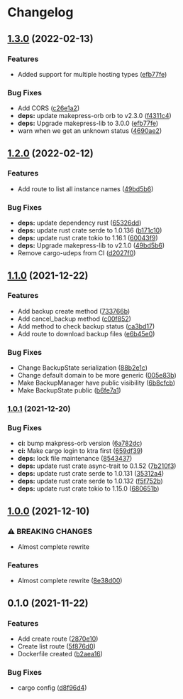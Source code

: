 # Changelog

## [1.3.0](https://www.github.com/makepress/api/compare/v1.2.0...v1.3.0) (2022-02-13)


### Features

* Added support for multiple hosting types ([efb77fe](https://www.github.com/makepress/api/commit/efb77fe077b3dac434d29db0add6982fa1101d09))


### Bug Fixes

* Add CORS ([c26e1a2](https://www.github.com/makepress/api/commit/c26e1a22e9c27916f657ed211dc81a43a29e1cf1))
* **deps:** update makepress-orb orb to v2.3.0 ([f4311c4](https://www.github.com/makepress/api/commit/f4311c4e1186fe6acbc779cbd0102ceabdfb3c7c))
* **deps:** Upgrade makepress-lib to 3.0.0 ([efb77fe](https://www.github.com/makepress/api/commit/efb77fe077b3dac434d29db0add6982fa1101d09))
* warn when we get an unknown status ([4690ae2](https://www.github.com/makepress/api/commit/4690ae2c17251a8178950ff27d4c99ea86b9e0ff))

## [1.2.0](https://www.github.com/makepress/api/compare/v1.1.0...v1.2.0) (2022-02-12)


### Features

* Add route to list all instance names ([49bd5b6](https://www.github.com/makepress/api/commit/49bd5b69a37f7712fa51f060df30d8edbaca0dda))


### Bug Fixes

* **deps:** update dependency rust ([65326dd](https://www.github.com/makepress/api/commit/65326ddd2a7f34398d1342f49dd59ef9b0239d7a))
* **deps:** update rust crate serde to 1.0.136 ([b171c10](https://www.github.com/makepress/api/commit/b171c106e35da1518f063e30cac9b2e7d503278e))
* **deps:** update rust crate tokio to 1.16.1 ([60043f9](https://www.github.com/makepress/api/commit/60043f977ad8c8acf87db8bd7f120b44ab566999))
* **deps:** Upgrade makepress-lib to v2.1.0 ([49bd5b6](https://www.github.com/makepress/api/commit/49bd5b69a37f7712fa51f060df30d8edbaca0dda))
* Remove cargo-udeps from CI ([d2027f0](https://www.github.com/makepress/api/commit/d2027f0409d4eba025c9bbf264d920c6a6442a8c))

## [1.1.0](https://www.github.com/makepress/api/compare/v1.0.1...v1.1.0) (2021-12-22)


### Features

* Add backup create method ([733766b](https://www.github.com/makepress/api/commit/733766b423faf4d8e73f708fe2105ede05d779e9))
* Add cancel_backup method ([c00f852](https://www.github.com/makepress/api/commit/c00f85280f6f37baacc07b9ff044680367683d06))
* Add method to check backup status ([ca3bd17](https://www.github.com/makepress/api/commit/ca3bd17df93cbbf08247710cc853ddd7f57391d4))
* Add route to download backup files ([e6b45e0](https://www.github.com/makepress/api/commit/e6b45e06f046dd92c84ecc62b65f77fa065ccdcd))


### Bug Fixes

* Change BackupState serialization ([88b2e1c](https://www.github.com/makepress/api/commit/88b2e1c4942033a118969180f79c88370b745563))
* Change default domain to be more generic ([005e83b](https://www.github.com/makepress/api/commit/005e83b2d15650540eff14619eac0ab9cbda4415))
* Make BackupManager have public visibility ([6b8cfcb](https://www.github.com/makepress/api/commit/6b8cfcb97b9b01764166ed347d4d2f28e9a33837))
* Make BackupState public ([b6fe7a1](https://www.github.com/makepress/api/commit/b6fe7a143e30d2a1b1348f9634369957956e8cc1))

### [1.0.1](https://www.github.com/makepress/api/compare/v1.0.0...v1.0.1) (2021-12-20)


### Bug Fixes

* **ci:** bump makpress-orb version ([6a782dc](https://www.github.com/makepress/api/commit/6a782dcb4dd3415d93bca2a8735da0c97d1cb180))
* **ci:** Make cargo login to ktra first ([659df39](https://www.github.com/makepress/api/commit/659df3919fdbafcb33c6e3c22bab6785afade82c))
* **deps:** lock file maintenance ([8543437](https://www.github.com/makepress/api/commit/8543437353c1ca93908262c21e858083514c552d))
* **deps:** update rust crate async-trait to 0.1.52 ([7b210f3](https://www.github.com/makepress/api/commit/7b210f34b30da152fe1a4fd83986b9c69871f03b))
* **deps:** update rust crate serde to 1.0.131 ([35312a4](https://www.github.com/makepress/api/commit/35312a4bffe89aabdcd624a1c3fe4012aaff8b9e))
* **deps:** update rust crate serde to 1.0.132 ([f5f752b](https://www.github.com/makepress/api/commit/f5f752be42b1f05584d84a73b1773621673c2ac0))
* **deps:** update rust crate tokio to 1.15.0 ([680651b](https://www.github.com/makepress/api/commit/680651b6dad31ad4e5f26e757359a60e73ea8e41))

## [1.0.0](https://www.github.com/makepress/api/compare/v0.1.0...v1.0.0) (2021-12-10)


### ⚠ BREAKING CHANGES

* Almost complete rewrite

### Features

* Almost complete rewrite ([8e38d00](https://www.github.com/makepress/api/commit/8e38d00e08aa29ed3503d71976d3da5da869af7b))

## 0.1.0 (2021-11-22)


### Features

* Add create route ([2870e10](https://www.github.com/makepress/api/commit/2870e109201925d048513e0f70678ed329497aba))
* Create list route ([5f876d0](https://www.github.com/makepress/api/commit/5f876d07f7cecd2452f53f7bbef5e0fe3976f831))
* Dockerfile created ([b2aea16](https://www.github.com/makepress/api/commit/b2aea16c93c8f70d544d9910f52200f98f56ba4e))


### Bug Fixes

* cargo config ([d8f96d4](https://www.github.com/makepress/api/commit/d8f96d4f3557ed9e2656d23680b6934821602dd6))
